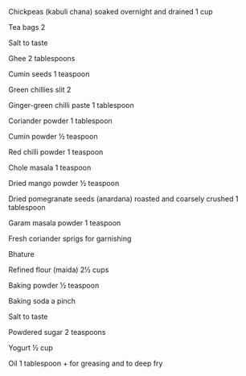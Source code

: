 Chickpeas (kabuli chana) soaked overnight and drained 1 cup

Tea bags 2

Salt to taste

Ghee 2 tablespoons

Cumin seeds 1 teaspoon

Green chillies slit 2

Ginger-green chilli paste 1 tablespoon

Coriander powder 1 tablespoon

Cumin powder ½ teaspoon

Red chilli powder 1 teaspoon

Chole masala 1 teaspoon

Dried mango powder ½ teaspoon

Dried pomegranate seeds (anardana) roasted and coarsely crushed 1 tablespoon

Garam masala powder 1 teaspoon

Fresh coriander sprigs for garnishing

Bhature

Refined flour (maida) 2½ cups

Baking powder ½ teaspoon

Baking soda a pinch

Salt to taste

Powdered sugar 2 teaspoons

Yogurt ½ cup

Oil 1 tablespoon + for greasing and to deep fry
